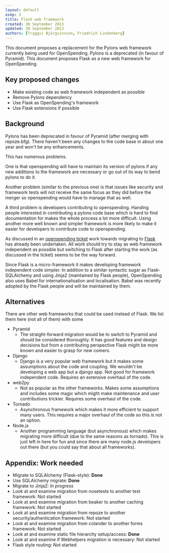 ```yaml
---
layout: default
osep: 3
title: Flask web framework
created: 30 September 2013
updated: 30 September 2013
authors: [Tryggvi Björgvinsson, Friedrich Lindenberg]
---
```


This document proposes a replacement for the Pylons web framework currently being used for OpenSpending. Pylons is a deprecated (in favour of Pyramid). This document proposes Flask as a new web framework for OpenSpending.

## Key proposed changes

* Make existing code as web framework independent as possible
* Remove Pylons dependency
* Use Flask as OpenSpending's framework
* Use Flask extensions if possible

## Background

Pylons has been deprecated in favour of Pyramid (after merging with repoze.bfg). There haven't been any changes to the code base in about one year and won't be any enhancements.

This has numerous problems.

One is that openspending will have to maintain its version of pylons if any new additions to the framework are necessary or go out of its way to bend pylons to do it.

Another problem (similar to the previous one) is that issues like security and framework tests will not receive the same focus as they did before the merger so openspending would have to manage that as well.

A third problem is developers contributing to openspending. Handing people interested in contributing a pylons code base which is hard to find documentation for makes the whole process a lot more difficult. Using another more well known and simpler framework is more likely to make it easier for developers to contribute code to openspending.

As discussed in an [openspending ticket](https://github.com/openspending/openspending/issues/247) work towards migrating to [Flask](http://flask.pocoo.org/) has already been undertaken. All work should try to stay as web framework independent as possible but switching to Flask after starting the work (as discussed in the ticket) seems to be the way forward.

Since Flask is a micro-framework it makes developing framework independent code simpler. In addition to a similar syntactic sugar as Flask-SQLAlchemy and using Jinja2 (maintained by Flask people), OpenSpending also uses Babel for internationalisation and localisation. Babel was recently adopted by the Flask people and will be maintained by them.

## Alternatives

There are other web frameworks that could be used instead of Flask. We list them here (not all of them) with some 

* Pyramid
    * The straight-forward migration would be to switch to Pyramid and should be considered thoroughly. It has good features and design decisions but from a contributing perspective Flask might be more known and easier to grasp for new comers.
* Django
    * Django is a very popular web framework but it makes some assumptions about the code and coupling. We wouldn't be developing a web app but a django app. Not good for framework independent code. Requires an extensive overhaul of the code.
* web2py
    * Not as popular as the other frameworks. Makes some assumptions and includes some magic which might make maintenance and user contributions trickier. Requires some overhaul of the code.
* Tornado
    * Asynchronous framework which makes it more efficient to support many users. This requires a major overhaul of the code so this is not an option.
* Node.js
    * Another programming language (but asynchronous) which makes migrating more difficult (due to the same reasons as tornado). This is just left in here for fun and since there are many node.js developers out there (but you could say that about all frameworks).

## Appendix: Work needed

* Migrate to SQLAlchemy (Flask-style): **Done**
* Use SQLAlchemy migrate: **Done**
* Migrate to Jinja2: *In progress*
* Look at and examine migration from nosetests to another test framework: Not started
* Look at and examine migration from beaker to another caching framework: Not started
* Look at and examine migration from repoze to another security/authentication framework: Not started
* Look at and examine migration from colander to another forms framework: Not started
* Look at and examine static file hierarchy setup/access: **Done**
* Look at and examine if Webhelpers migration is necessary: Not started
* Flask style routing: Not started

